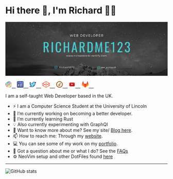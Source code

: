 # Hi there 👋, I'm Richard 🏳️‍🌈

![Banner](https://github.com/MeRichard123/MeRichard123/blob/master/Github-Banner.png)

<div align="left">
  <div>
    <a href="https://dev.to/merichard123"><img src='./devto.png' alt='dev' height='20'>&nbsp;  &nbsp;</a>
    <a href="https://www.linkedin.com/in/richardcoric/"><img src='./linkedin.png' alt='linkedin' height='20'> &nbsp;  &nbsp;</a>
    <a href="https://twitter.com/Richard5977"><img src='./twitter.png' alt='twitter' height='20'> &nbsp;  &nbsp;</a>
    <a href="https://codepen.io/MeRichard123"><img src='./codepen.png' alt='codepen' height='20'> &nbsp;  &nbsp;</a>
    <a href="https://stackoverflow.com/users/10276472"><img src='stackoverflow.png' alt='stackoverflow' height='20'> &nbsp;  &nbsp;</a>
    <a href="https://www.youtube.com/channel/UCJfXfGX3vMK_FpuqpasCK1g"><img src='./youtube.png' alt='YouTube' height='20'> &nbsp;  &nbsp;</a>
    <a href="https://gitlab.com/MeRichard123"><img src='./gitlab.png' alt='GitLab' height='20'> &nbsp;  &nbsp;</a>
    <br/>
  <div>
 <!-- <a href="https://app.daily.dev/DailyDevTips">
   <img src="https://github.com/MeRichard123/MeRichard123/blob/master/devcard.svg" width="256" align="right" alt="RichardMe123's Dev Card"/>
  </a> -->

  I am a self-taught Web Developer based in the UK.


  <!--
  **MeRichard123/MeRichard123** is a ✨ _special_ ✨ repository because its `README.md` (this file) appears on your GitHub profile.-->
    
  - ⚡ I am a Computer Science Student at the University of Lincoln
  - 🔭 I’m currently working on becoming a better developer.
  - 🌱 I’m currently learning Rust
  - 💡 Also currently experimenting with GraphQl
  - 💬 Want to know more about me? See my site/ [Blog here](https://merichard123.github.io/).
  - 📫 How to reach me: Through my [website](https://merichard123.github.io/).
  - 💻 You can see some of my work on my [portfolio](https://richardcoric.dev/).
  - 🤔 Got a question about me or what I do? See the [FAQs](https://github.com/MeRichard123/MeRichard123/blob/master/FAQ.md)
  - ⚙ NeoVim setup and other DotFiles found [here](https://github.com/MeRichard123/dotfiles)

   
</div>
<!-- - 👯 I’m looking to collaborate on ... --> 


<hr/>

![GitHub stats](https://github-readme-stats.vercel.app/api?username=MeRichard123&show_icons=true)

